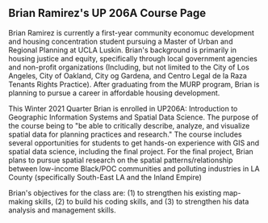 ## Brian Ramirez's UP 206A Course Page
Brian Ramirez is currently a first-year community economuc development and housing concentration student pursuing a Master of Urban and Regional Planning at UCLA Luskin. Brian's background is primarily in housing justice and equity, specifically through local government agencies and non-profit organizations (Including, but not limited to the City of Los Angeles, City of Oakland, City og Gardena, and Centro Legal de la Raza Tenants Rights Practice). After graduating from the MURP program, Brian is planning to pursue a career in affordable housing development. 

This Winter 2021 Quarter Brian is enrolled in UP206A: Introduction to Geographic Information Systems and Spatial Data Science. The purpose of the course being to "be able to critically describe, analyze, and visualize spatial data for planning practices and research." The course includes several opportunities for students to get hands-on experience with GIS and spatial data science, including the final project. For the final project, Brian plans to pursue spatial research on the spatial patterns/relationship between low-income Black/POC communities and polluting industries in LA County (specifically South-East LA and the Inland Empire)

Brian's objectives for the class are: (1) to strengthen his existing map-making skills, (2) to build his coding skills, and (3) to strengthen his data analysis and management skills. 
